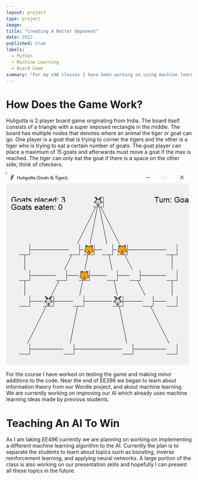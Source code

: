 ```yaml
---
layout: project
type: project
image: 
title: "Creating A Better Opponent"
date: 2022
published: true
labels:
  - Python
  - Machine Learning
  - Board Game
summary: "For my x96 classes I have been working on using machine learning to improve AI in a board game."
---
```


# How Does the Game Work?

Huligutta is 2 player board game originating from India. The board itself consists of a triangle with a super imposed rectangle in the middle. The board has multiple nodes that denotes where an animal the tiger or goat can go. One player is a goat that is trying to corner the tigers and the other is a tiger who is trying to eat a certain number of goats. The goat player can place a maximum of 15 goats and afterwards must move a goat if the max is reached. The tiger can only eat the goat if there is a space on the other side, think of checkers.

<img class="img-fluid" alignt="center" src="../img/Huligutta/Huligutta-Working.jpg">

For the course I have worked on testing the game and making minor additions to the code. Near the end of EE396 we began to learn about information theory from our Wordle project, and about machine learning. We are currently working on improving our AI which already uses machine learning ideas made by previous students.


# Teaching An AI To Win

As I am taking EE496 currently we are planning on working on implementing a different machine learning algorithm to the AI. Currently the plan is to separate the students to learn about topics such as boosting, inverse reinforcement learning, and applying neural networks. A large portion of the class is also working on our presentation skills and hopefully I can present all these topics in the future.

